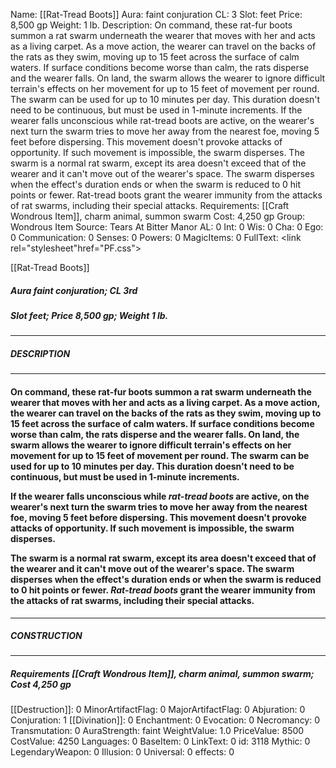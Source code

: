 Name: [[Rat-Tread Boots]]
Aura: faint conjuration
CL: 3
Slot: feet
Price: 8,500 gp
Weight: 1 lb.
Description: On command, these rat-fur boots summon a rat swarm underneath the wearer that moves with her and acts as a living carpet. As a move action, the wearer can travel on the backs of the rats as they swim, moving up to 15 feet across the surface of calm waters. If surface conditions become worse than calm, the rats disperse and the wearer falls. On land, the swarm allows the wearer to ignore difficult terrain's effects on her movement for up to 15 feet of movement per round. The swarm can be used for up to 10 minutes per day. This duration doesn't need to be continuous, but must be used in 1-minute increments. If the wearer falls unconscious while rat-tread boots are active, on the wearer's next turn the swarm tries to move her away from the nearest foe, moving 5 feet before dispersing. This movement doesn't provoke attacks of opportunity. If such movement is impossible, the swarm disperses. The swarm is a normal rat swarm, except its area doesn't exceed that of the wearer and it can't move out of the wearer's space. The swarm disperses when the effect's duration ends or when the swarm is reduced to 0 hit points or fewer. Rat-tread boots grant the wearer immunity from the attacks of rat swarms, including their special attacks.
Requirements: [[Craft Wondrous Item]], charm animal, summon swarm
Cost: 4,250 gp
Group: Wondrous Item
Source: Tears At Bitter Manor
AL: 0
Int: 0
Wis: 0
Cha: 0
Ego: 0
Communication: 0
Senses: 0
Powers: 0
MagicItems: 0
FullText: <link rel="stylesheet"href="PF.css"><div class="heading"><p class="alignleft">[[Rat-Tread Boots]]</p><div style="clear: both;"></div></div><div><h5><b>Aura </b>faint conjuration; <b>CL </b>3rd</h5><h5><b>Slot </b>feet; <b>Price </b>8,500 gp; <b>Weight </b>1 lb.</h5></div><hr/><div><h5><b>DESCRIPTION</b></h5></div><hr/><div><h4><p>On command, these rat-fur boots summon a rat swarm underneath the wearer that moves with her and acts as a living carpet. As a move action, the wearer can travel on the backs of the rats as they swim, moving up to 15 feet across the surface of calm waters. If surface conditions become worse than calm, the rats disperse and the wearer falls. On land, the swarm allows the wearer to ignore difficult terrain's effects on her movement for up to 15 feet of movement per round. The swarm can be used for up to 10 minutes per day. This duration doesn't need to be continuous, but must be used in 1-minute increments. </p><p>If the wearer falls unconscious while <i>rat-tread boots</i> are active, on the wearer's next turn the swarm tries to move her away from the nearest foe, moving 5 feet before dispersing. This movement doesn't provoke attacks of opportunity. If such movement is impossible, the swarm disperses. </p><p>The swarm is a normal rat swarm, except its area doesn't exceed that of the wearer and it can't move out of the wearer's space. The swarm disperses when the effect's duration ends or when the swarm is reduced to 0 hit points or fewer. <i>Rat-tread boots</i> grant the wearer immunity from the attacks of rat swarms, including their special attacks.</p></h4></div><hr/><div><h5><b>CONSTRUCTION</b></h5></div><hr/><div><h5><b>Requirements </b>[[Craft Wondrous Item]], <i>charm animal</i>, <i>summon swarm</i>; <b>Cost </b>4,250 gp</h5></div>
[[Destruction]]: 0
MinorArtifactFlag: 0
MajorArtifactFlag: 0
Abjuration: 0
Conjuration: 1
[[Divination]]: 0
Enchantment: 0
Evocation: 0
Necromancy: 0
Transmutation: 0
AuraStrength: faint
WeightValue: 1.0
PriceValue: 8500
CostValue: 4250
Languages: 0
BaseItem: 0
LinkText: 0
id: 3118
Mythic: 0
LegendaryWeapon: 0
Illusion: 0
Universal: 0
effects: 0

